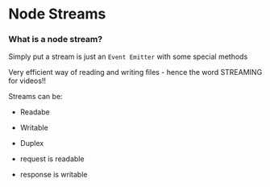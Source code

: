 # Node Streams

### What is a node stream?

Simply put a stream is just an `Event Emitter` with some special methods

Very efficient way of reading and writing files - hence the word STREAMING for videos!!

Streams can be:

+ Readabe
+ Writable
+ Duplex

+ request is readable
+ response is writable
